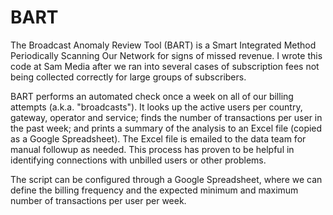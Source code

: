 # BART
The Broadcast Anomaly Review Tool (BART) is a Smart Integrated Method Periodically Scanning Our Network for signs of missed revenue. I wrote this code at Sam Media after we ran into several cases of subscription fees not being collected correctly for large groups of subscribers.

BART performs an automated check once a week on all of our billing attempts (a.k.a. "broadcasts"). It looks up the active users per country, gateway, operator and service; finds the number of transactions per user in the past week; and prints a summary of the analysis to an Excel file (copied as a Google Spreadsheet). The Excel file is emailed to the data team for manual followup as needed. This process has proven to be helpful in identifying connections with unbilled users or other problems.

The script can be configured through a Google Spreadsheet, where we can define the billing frequency and the expected minimum and maximum number of transactions per user per week.
